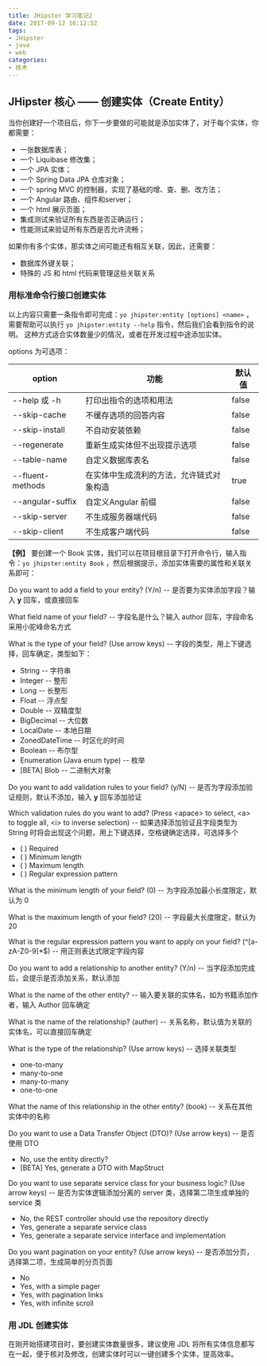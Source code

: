 ```yaml
---
title: JHipster 学习笔记2
date: 2017-09-12 16:12:52
tags:
- JHipster
- java
- web
categories:
- 技术
---
```


## JHipster 核心 —— 创建实体（Create Entity）

当你创建好一个项目后，你下一步要做的可能就是添加实体了，对于每个实体，你都需要：

- 一张数据库表；
- 一个 Liquibase 修改集；
- 一个 JPA 实体；
- 一个 Spring Data JPA 仓库对象；
- 一个 spring MVC 的控制器，实现了基础的增、查、删、改方法；
- 一个 Angular 路由、组件和server；
- 一个 html 展示页面；
- 集成测试来验证所有东西是否正确运行；
- 性能测试来验证所有东西是否允许流畅；

如果你有多个实体，那实体之间可能还有相互关联，因此，还需要：

- 数据库外键关联；
- 特殊的 JS 和 html 代码来管理这些关联关系


### 用标准命令行接口创建实体

以上内容只需要一条指令即可完成：` yo jhipster:entity [options] <name> ` ，需要帮助可以执行 `yo jhipster:entity --help` 指令，然后我们会看到指令的说明。
这种方式适合实体数量少的情况，或者在开发过程中途添加实体。

options 为可选项：

| option           | 功能                   | 默认值   |
| ---------------- | -------------------- | ----- |
| --help 或 -h      | 打印出指令的选项和用法          | false |
| --skip-cache     | 不缓存选项的回答内容           | false |
| --skip-install   | 不自动安装依赖              | false |
| --regenerate     | 重新生成实体但不出现提示选项       | false |
| --table-name     | 自定义数据库表名             | false |
| --fluent-methods | 在实体中生成流利的方法，允许链式对象构造 | true  |
| --angular-suffix | 自定义Angular 前缀        | false |
| --skip-server    | 不生成服务器端代码            | false |
| --skip-client    | 不生成客户端代码             | false |



**【例】** 要创建一个 Book 实体，我们可以在项目根目录下打开命令行，输入指令：`yo jhipster:entity Book` ，然后根据提示，添加实体需要的属性和关联关系即可：

Do you want to add a field to your entity? (Y/n)	-- 是否要为实体添加字段？输入 **y** 回车，或直接回车

What field name of your field?		-- 字段名是什么？输入 author 回车，字段命名采用小驼峰命名方式

What is the type of your field? (Use arrow keys)		-- 字段的类型，用上下键选择，回车确定，类型如下：

- String		-- 字符串
- Integer		-- 整形
- Long		-- 长整形
- Float		-- 浮点型
- Double		-- 双精度型
- BigDecimal		-- 大位数
- LocalDate		-- 本地日期
- ZonedDateTime		-- 时区化的时间
- Boolean		-- 布尔型
- Enumeration (Java enum type)		-- 枚举
- [BETA] Blob		-- 二进制大对象

Do you want to add validation rules to your field? (y/N)		-- 是否为字段添加验证规则，默认不添加，输入 **y** 回车添加验证

Which validation rules do you want to add? (Press \<apace\> to select, \<a\> to toggle all, \<i\> to inverse selection)		-- 如果选择添加验证且字段类型为 String 时将会出现这个问题，用上下键选择，空格键确定选择，可选择多个

- ( ) Required
- ( ) Minimum length
- ( ) Maximum length
- ( ) Regular expression pattern

What is the minimum length of your field? (0)		-- 为字段添加最小长度限定，默认为 0 

What is the maximum length of your field? (20)		-- 字段最大长度限定，默认为 20

What is the regular expression pattern you want to apply on your field? (^[a-zA-Z0-9]*$)		-- 用正则表达式限定字段内容

Do you want to add a relationship to another entity? (Y/n)		-- 当字段添加完成后，会提示是否添加关系，默认添加

What is the name of the other entity?		-- 输入要关联的实体名，如为书籍添加作者，输入 Author 回车确定

What is the name of the relationship? (auther)		-- 关系名称，默认值为关联的实体名，可以直接回车确定

What is the type of the relationship? (Use arrow keys)		-- 选择关联类型

- one-to-many
- many-to-one
- many-to-many
- one-to-one

What the name of this relationship in the other entity? (book)		-- 关系在其他实体中的名称

Do you want to use a Data Transfer Object (DTO)? (Use arrow keys)		-- 是否使用 DTO

- No, use the entity directly?
- [BETA] Yes, generate a DTO with MapStruct

Do you want to use separate service class for your business logic? (Use arrow keys)		-- 是否为实体逻辑添加分离的 server 类，选择第二项生成单独的 service 类

- No, the REST controller should use the repository directly
- Yes, generate a separate service class
- Yes, generate a separate service interface and implementation

Do you want pagination on your entity? (Use arrow keys)		-- 是否添加分页，选择第二项，生成简单的分页页面

- No
- Yes, with a simple pager
- Yes, with pagination links
- Yes, with infinite scroll


### 用 JDL 创建实体

在刚开始搭建项目时，要创建实体数量很多，建议使用 JDL 将所有实体信息都写在一起，便于核对及修改，创建实体时可以一键创建多个实体，提高效率。






